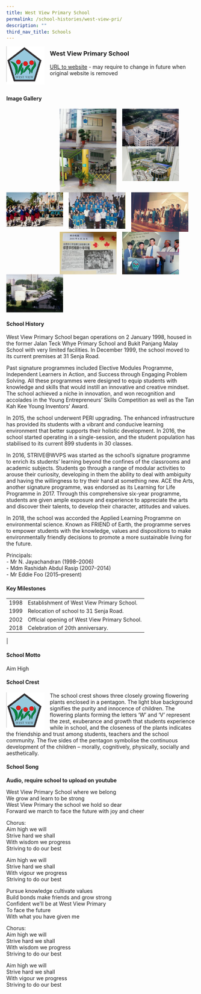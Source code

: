 ```yaml
---
title: West View Primary School
permalink: /school-histories/west-view-pri/
description: ""
third_nav_title: Schools
---
```

<img src="/images/westviewpri1.png" style="width:20%;margin-right:15px;" align = "left">

### **West View Primary School**
[URL to website](https://westviewpri.moe.edu.sg/) - may require to change in future when original website is removed

<br clear="left">

#### **Image Gallery**

<p><a href="https://staging.d1yxymztqoj7qn.amplifyapp.com/images/westviewpri8.jpg">  
<img src="/images/westviewpri8.jpg" style="width:30%;margin-right:45px;" align = "right">
</a></p>

<p><a href="https://staging.d1yxymztqoj7qn.amplifyapp.com/images/westviewpri10.jpg">  
<img src="/images/westviewpri10.jpg" style="width:30%;margin-right:15px;" align = "right">
</a></p>

<p><a href="https://staging.d1yxymztqoj7qn.amplifyapp.com/images/westviewpri2.jpg">  
<img src="/images/westviewpri2.jpg" style="width:30%;margin-right:15px;" align = "left">
</a></p>

<p><a href="https://staging.d1yxymztqoj7qn.amplifyapp.com/images/westviewpri3.jpg">  
<img src="/images/westviewpri3.jpg" style="width:30%;margin-right:15px;" align = "left">
</a></p>

<p><a href="https://staging.d1yxymztqoj7qn.amplifyapp.com/images/westviewpri4.jpg">  
<img src="/images/westviewpri4.jpg" style="width:30%;margin-right:15px;" align = "left">
</a></p>

<p><a href="https://staging.d1yxymztqoj7qn.amplifyapp.com/images/westviewpri5.jpg">  
<img src="/images/westviewpri5.jpg" style="width:30%;margin-right:45px;" align = "right">
</a></p>

<p><a href="https://staging.d1yxymztqoj7qn.amplifyapp.com/images/westviewpri6.jpg">  
<img src="/images/westviewpri6.jpg" style="width:30%;margin-right:15px;" align = "right">
</a></p>

<p><a href="https://staging.d1yxymztqoj7qn.amplifyapp.com/images/westviewpri7.jpg">  
<img src="/images/westviewpri7.jpg" style="width:30%;margin-right:15px;" align = "left">
</a></p>

<br clear="left">

#### **School History**
West View Primary School began operations on 2 January 1998, housed in the former Jalan Teck Whye Primary School and Bukit Panjang Malay School with very limited facilities. In December 1999, the school moved to its current premises at 31 Senja Road.

Past signature programmes included Elective Modules Programme, Independent Learners in Action, and Success through Engaging Problem Solving. All these programmes were designed to equip students with knowledge and skills that would instill an innovative and creative mindset. The school achieved a niche in innovation, and won recognition and accolades in the Young Entrepreneurs’ Skills Competition as well as the Tan Kah Kee Young Inventors’ Award.

In 2015, the school underwent PERI upgrading. The enhanced infrastructure has provided its students with a vibrant and conducive learning environment that better supports their holistic development. In 2016, the school started operating in a single-session, and the student population has stabilised to its current 899 students in 30 classes.

In 2016, STRIVE@WVPS was started as the school’s signature programme to enrich its students’ learning beyond the confines of the classrooms and academic subjects. Students go through a range of modular activities to arouse their curiosity, developing in them the ability to deal with ambiguity and having the willingness to try their hand at something new. ACE the Arts, another signature programme, was endorsed as its Learning for Life Programme in 2017. Through this comprehensive six-year programme, students are given ample exposure and experience to appreciate the arts and discover their talents, to develop their character, attitudes and values.

In 2018, the school was accorded the Applied Learning Programme on environmental science. Known as FRIEND of Earth, the programme serves to empower students with the knowledge, values and dispositions to make environmentally friendly decisions to promote a more sustainable living for the future. 

Principals:<br>
\- Mr N. Jayachandran (1998–2006)<br>
\- Mdm Rashidah Abdul Rasip (2007–2014)<br>
\- Mr Eddie Foo (2015–present)

#### **Key Milestones**

|  |  |
|:---:|---|
| 1998 | Establishment of West View Primary School. |
| 1999 | Relocation of school to 31 Senja Road. |
| 2002 | Official opening of West View Primary School. |
| 2018 | Celebration of 20th anniversary. |
|

#### **School Motto**
Aim High

#### **School Crest**
<img src="/images/westviewpri1.png" style="width:20%;margin-right:15px;" align = "left">

The school crest shows three closely growing flowering plants enclosed in a pentagon. The light blue background signifies the purity and innocence of children. The flowering plants forming the letters ‘W’ and ‘V’ represent the zest, exuberance and growth that students experience while in school, and the closeness of the plants indicates the friendship and trust among students, teachers and the school community. The five sides of the pentagon symbolise the continuous development of the children – morally, cognitively, physically, socially and aesthetically.

#### **School Song**
**Audio, require school to upload on youtube**

West View Primary School where we belong<br>
We grow and learn to be strong<br>
West View Primary the school we hold so dear<br>
Forward we march to face the future with joy and cheer

Chorus:<br>
Aim high we will<br>
Strive hard we shall<br>
With wisdom we progress<br>
Striving to do our best

Aim high we will<br>
Strive hard we shall<br>
With vigour we progress<br>
Striving to do our best

Pursue knowledge cultivate values<br>
Build bonds make friends and grow strong<br>
Confident we'll be at West View Primary<br>
To face the future<br>
With what you have given me

Chorus:<br>
Aim high we will<br>
Strive hard we shall<br>
With wisdom we progress<br>
Striving to do our best

Aim high we will<br>
Strive hard we shall<br>
With vigour we progress<br>
Striving to do our best